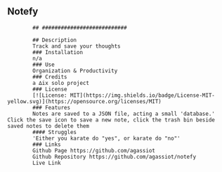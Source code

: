   ## Notefy

            ## ###########################

            ## Description
            Track and save your thoughts
            ### Installation
            n/a
            ### Use
            Organization & Productivity
            ### Credits
            a ∆ix solo project
            ### License
            [![License: MIT](https://img.shields.io/badge/License-MIT-yellow.svg)](https://opensource.org/licenses/MIT)
            ### Features
            Notes are saved to a JSON file, acting a small 'database.' Click the save icon to save a new note, click the trash bin beside saved notes to delete them
            #### Struggles
            'Either you karate do "yes", or karate do "no"'
            ### Links
            Github Page https://github.com/agassiot
            Github Repository https://github.com/agassiot/notefy
            Live Link 